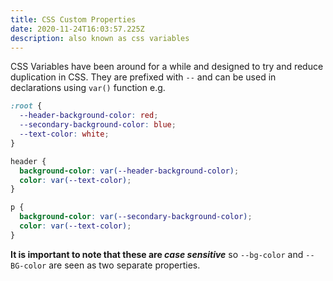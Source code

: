 ```yaml
---
title: CSS Custom Properties
date: 2020-11-24T16:03:57.225Z
description: also known as css variables
---
```

CSS Variables have been around for a while and designed to try and reduce duplication in CSS. They are prefixed with `--` and can be used in declarations using `var()` function e.g.

```css
:root {
  --header-background-color: red;
  --secondary-background-color: blue;
  --text-color: white;
}

header {
  background-color: var(--header-background-color);
  color: var(--text-color);
}

p {
  background-color: var(--secondary-background-color);
  color: var(--text-color);
}

```

**It is important to note that these are _case sensitive_** so `--bg-color` and `--BG-color` are seen as two separate properties.